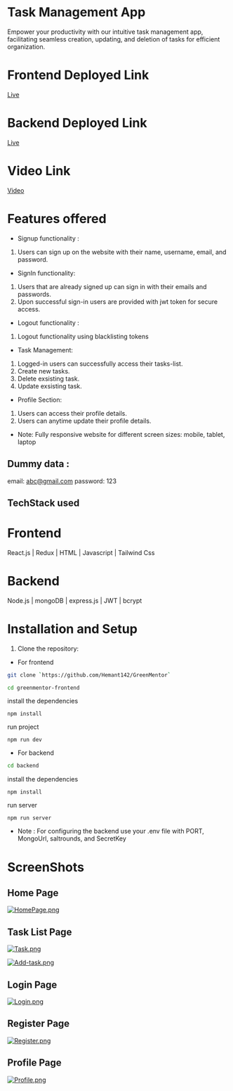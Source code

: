 # Task Management App

Empower your productivity with our intuitive task management app, facilitating seamless creation, updating, and deletion of tasks for efficient organization. 

# Frontend Deployed Link
 [Live](https://greenmentor-frontend-one.vercel.app/)

# Backend Deployed Link
 [Live](https://greenmentor-backend-ne67.onrender.com/)

 # Video Link
 [Video](https://drive.google.com/file/d/1m9s2DXBZnjkDcVT1xOOh1593vzX7fHdz/view?usp=sharing)

# Features offered
- Signup functionality :

 1. Users can sign up on the website with their name, username, email, and password.

- SignIn functionality:

 1. Users that are already signed up can sign in with their emails and passwords.
 2. Upon successful sign-in users are provided with jwt token for secure access.

- Logout functionality :

 1. Logout functionality using blacklisting tokens

- Task Management:

 1. Logged-in users can successfully access their tasks-list.
 2. Create new tasks.
 3. Delete exsisting task.
 4. Update exsisting task.

- Profile Section:

 1. Users can access their profile details.
 2. Users can anytime update their profile details.

- Note:
 Fully responsive website for different screen sizes: mobile, tablet, laptop

## Dummy data :
  email: abc@gmail.com
  password: 123

## TechStack used

# Frontend

React.js | Redux | HTML | Javascript | Tailwind Css

# Backend

Node.js | mongoDB | express.js | JWT | bcrypt

# Installation and Setup
1. Clone the repository:
- For frontend
```bash
git clone `https://github.com/Hemant142/GreenMentor` 
```
```bash
cd greenmentor-frontend
```
install the dependencies
```
npm install
```
run project
```
npm run dev
```
- For backend
```bash
cd backend
```
install the dependencies
```
npm install
```
run server
```
npm run server
```
- Note : For configuring the backend use your .env file with PORT, MongoUrl, saltrounds, and SecretKey

# ScreenShots

## Home Page

[![HomePage.png](https://i.postimg.cc/zBxnX2WY/HomePage.png)](https://postimg.cc/0MJ6VfcV)

## Task List Page

[![Task.png](https://i.postimg.cc/wxPmfmQ2/Task.png)](https://postimg.cc/QVQCVVPK)

[![Add-task.png](https://i.postimg.cc/KzWRH6Bj/Add-task.png)](https://postimg.cc/9RGm4NxH)

## Login Page

[![Login.png](https://i.postimg.cc/y8n9TrQg/Login.png)](https://postimg.cc/k26BJwdq)

## Register Page

[![Register.png](https://i.postimg.cc/1zntNWLZ/Register.png)](https://postimg.cc/qtr0PGJm)

## Profile Page

[![Profile.png](https://i.postimg.cc/BbMszDdg/Profile.png)](https://postimg.cc/jnwGwWqw)
